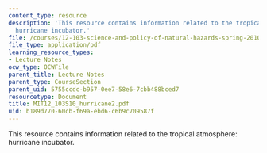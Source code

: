```yaml
---
content_type: resource
description: 'This resource contains information related to the tropical atmosphere:
  hurricane incubator.'
file: /courses/12-103-science-and-policy-of-natural-hazards-spring-2010/b189d77060cbf69aebd6c6b9c709587f_MIT12_103S10_hurricane2.pdf
file_type: application/pdf
learning_resource_types:
- Lecture Notes
ocw_type: OCWFile
parent_title: Lecture Notes
parent_type: CourseSection
parent_uid: 5755ccdc-b957-0ee7-58e6-7cbb488bced7
resourcetype: Document
title: MIT12_103S10_hurricane2.pdf
uid: b189d770-60cb-f69a-ebd6-c6b9c709587f
---
```

This resource contains information related to the tropical atmosphere: hurricane incubator.

